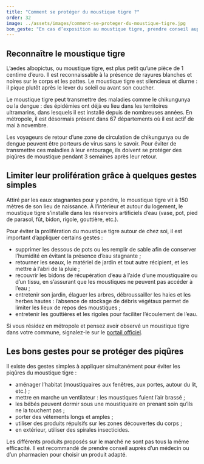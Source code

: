 ```yaml
---
title: "Comment se protéger du moustique tigre ?"
order: 32
image: ../assets/images/comment-se-proteger-du-moustique-tigre.jpg
bon_geste: "En cas d’exposition au moustique tigre, prendre conseil auprès de son médecin pour choisir un répulsif adapté."
---
```


## Reconnaître le moustique tigre

L’aedes albopictus, ou moustique tigre, est plus petit qu’une pièce de 1 centime d’euro. Il est reconnaissable à la présence de rayures blanches et noires sur le corps et les pattes. Le moustique tigre est silencieux et diurne : il pique plutôt après le lever du soleil ou avant son coucher.

Le moustique tigre peut transmettre des maladies comme le chikungunya ou la dengue : des épidémies ont déjà eu lieu dans les territoires ultramarins, dans lesquels il est installé depuis de nombreuses années. En métropole, il est désormais présent dans 67 départements où il est actif de mai à novembre.

Les voyageurs de retour d’une zone de circulation de chikungunya ou de dengue peuvent être porteurs de virus sans le savoir. Pour éviter de transmettre ces maladies à leur entourage, ils doivent se protéger des piqûres de moustique pendant 3 semaines après leur retour.

## Limiter leur prolifération grâce à quelques gestes simples

Attiré par les eaux stagnantes pour y pondre, le moustique tigre vit à 150 mètres de son lieu de naissance. À l’intérieur et autour du logement, le moustique tigre s’installe dans les réservoirs artificiels d’eau (vase, pot, pied de parasol, fût, bidon, rigole, gouttière, etc.).

Pour éviter la prolifération du moustique tigre autour de chez soi, il est important d’appliquer certains gestes :
- supprimer les dessous de pots ou les remplir de sable afin de conserver l’humidité en évitant la présence d’eau stagnante ;
- retourner les seaux, le matériel de jardin et tout autre récipient, et les mettre à l’abri de la pluie ;
- recouvrir les bidons de récupération d’eau à l’aide d’une moustiquaire ou d’un tissu, en s’assurant que les moustiques ne peuvent pas accéder à l’eau ;
- entretenir son jardin, élaguer les arbres, débroussailler les haies et les herbes hautes : l’absence de stockage de débris végétaux permet de limiter les lieux de repos des moustiques ;
- entretenir les gouttières et les rigoles pour faciliter l’écoulement de l’eau.
 
Si vous résidez en métropole et pensez avoir observé un moustique tigre dans votre commune, signalez-le sur le [portail officiel](http://www.signalement-moustique.fr/).

## Les bons gestes pour se protéger des piqûres

Il existe des gestes simples à appliquer simultanément pour éviter les piqûres du moustique tigre :
- aménager l’habitat (moustiquaires aux fenêtres, aux portes, autour du lit, etc.) ;
- mettre en marche un ventilateur : les moustiques fuient l’air brassé ;
- les bébés peuvent dormir sous une moustiquaire en prenant soin qu’ils ne la touchent pas ;
- porter des vêtements longs et amples ;
- utiliser des produits répulsifs sur les zones découvertes du corps ;
- en extérieur, utiliser des spirales insecticides.
 
Les différents produits proposés sur le marché ne sont pas tous la même efficacité. Il est recommandé de prendre conseil auprès d’un médecin ou d’un pharmacien pour choisir un produit adapté.